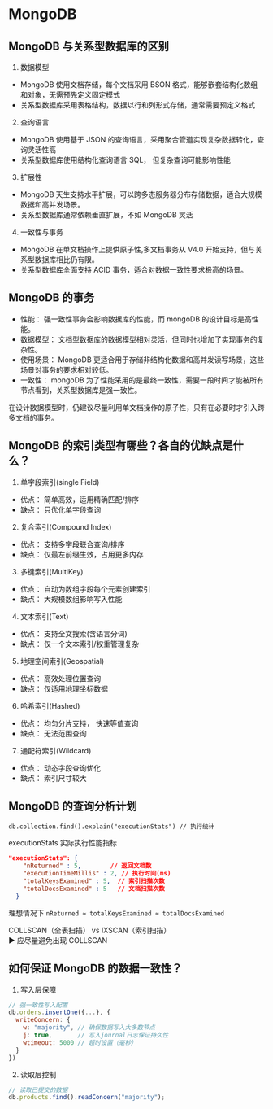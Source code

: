 # MongoDB

## MongoDB 与关系型数据库的区别

1. 数据模型

- MongoDB 使用文档存储，每个文档采用 BSON 格式，能够嵌套结构化数组和对象，无需预先定义固定模式
- 关系型数据库采用表格结构，数据以行和列形式存储，通常需要预定义格式

2. 查询语言

- MongoDB 使用基于 JSON 的查询语言，采用聚合管道实现复杂数据转化，查询灵活性高
- 关系型数据库使用结构化查询语言 SQL， 但复杂查询可能影响性能

3. 扩展性

- MongoDB 天生支持水平扩展，可以跨多态服务器分布存储数据，适合大规模数据和高并发场景。
- 关系型数据库通常依赖垂直扩展，不如 MongoDB 灵活

4. 一致性与事务

- MongoDB 在单文档操作上提供原子性,多文档事务从 V4.0 开始支持，但与关系型数据库相比仍有限。
- 关系型数据库全面支持 ACID 事务，适合对数据一致性要求极高的场景。

## MongoDB 的事务

- 性能： 强一致性事务会影响数据库的性能，而 mongoDB 的设计目标是高性能。
- 数据模型： 文档型数据库的数据模型相对灵活，但同时也增加了实现事务的复杂性。
- 使用场景： MongoDB 更适合用于存储非结构化数据和高并发读写场景，这些场景对事务的要求相对较低。
- 一致性： mongoDB 为了性能采用的是最终一致性，需要一段时间才能被所有节点看到，关系型数据库是强一致性。

在设计数据模型时，仍建议尽量利用单文档操作的原子性，只有在必要时才引入跨多文档的事务。

## MongoDB 的索引类型有哪些？各自的优缺点是什么？

1. 单字段索引(single Field)

- 优点： 简单高效，适用精确匹配/排序
- 缺点： 只优化单字段查询

2. 复合索引(Compound Index)

- 优点： 支持多字段联合查询/排序
- 缺点： 仅最左前缀生效，占用更多内存

3. 多键索引(MultiKey)

- 优点： 自动为数组字段每个元素创建索引
- 缺点： 大规模数组影响写入性能

4. 文本索引(Text)

- 优点： 支持全文搜索(含语言分词)
- 缺点： 仅一个文本索引/权重管理复杂

5. 地理空间索引(Geospatial)

- 优点： 高效处理位置查询
- 缺点： 仅适用地理坐标数据

6. 哈希索引(Hashed)

- 优点： 均匀分片支持， 快速等值查询
- 缺点： 无法范围查询

7. 通配符索引(Wildcard)

- 优点： 动态字段查询优化
- 缺点： 索引尺寸较大

## MongoDB 的查询分析计划

`db.collection.find().explain("executionStats") // 执行统计`

executionStats 实际执行性能指标

```json
"executionStats": {
    "nReturned" : 5,        // 返回文档数
    "executionTimeMillis" : 2, // 执行时间(ms)
    "totalKeysExamined" : 5,  // 索引扫描次数
    "totalDocsExamined" : 5   // 文档扫描次数
  }
```

理想情况下 `nReturned ≈ totalKeysExamined ≈ totalDocsExamined`

COLLSCAN（全表扫描） vs IXSCAN（索引扫描）  
 ▶︎ 应尽量避免出现 COLLSCAN

## 如何保证 MongoDB 的数据一致性？

1. 写入层保障

```js
// 强一致性写入配置
db.orders.insertOne({...}, {
  writeConcern: {
    w: "majority", // 确保数据写入大多数节点
    j: true,       // 写入journal日志保证持久性
    wtimeout: 5000 // 超时设置（毫秒）
  }
})
```

2. 读取层控制

```js
// 读取已提交的数据
db.products.find().readConcern("majority");
```
